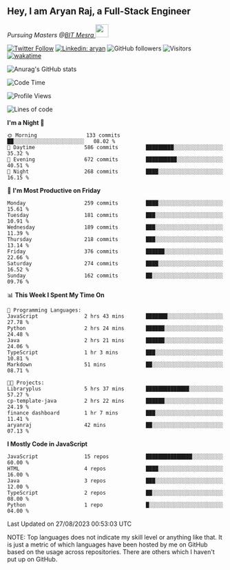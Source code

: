 <h2>Hey, I am Aryan Raj, a Full-Stack Engineer</h2>
<p><em>Pursuing Masters @<a href="https://bitmesra.ac.in/">BIT Mesra
</a><img src="https://media.giphy.com/media/WUlplcMpOCEmTGBtBW/giphy.gif" width="30"> 
</em></p>



[![Twitter Follow](https://img.shields.io/twitter/follow/desikiteretsu_?label=Follow)](https://twitter.com/intent/follow?screen_name=desikiteretsu_)
[![Linkedin: aryan](https://img.shields.io/badge/-aryan-blue?style=flat-square&logo=Linkedin&logoColor=white&link=https://www.linkedin.com/in/aryanraj24/)](https://www.linkedin.com/in/aryanraj24/)
![GitHub followers](https://img.shields.io/github/followers/aryan-139?label=Follow&style=social)
![Visitors](https://api.visitorbadge.io/api/visitors?path=https%3A%2F%2Fgithub.com%2Faryan-139&label=Visitors&countColor=%23263759&style=flat-square)
[![wakatime](https://wakatime.com/badge/user/5446e67c-4821-4850-b367-db5dd1d04c31.svg)](https://wakatime.com/@5446e67c-4821-4850-b367-db5dd1d04c31)

<!--### <img src="https://media.giphy.com/media/VgCDAzcKvsR6OM0uWg/giphy.gif" width="50"> A little more about me...  

```javascript
const aryan = {
    code: ["Javascript","Java", "Python","C++"],
    askMeAbout: ["Web Development", "Technology", "Business", "Social Media"],
    technologies: {
        backEnd: {
            js: ["Node", "Express","FastAPI","Python"],
        },
        databases: ["MongoDB", "MySql", "sqlite"],
        misc: ["Firebase", "php"]
    },
    currentFocus: "Getting into Deep Learning",
    funFact: "There are two ways to write error-free programs; only the third one works"
};
```

<img src="https://media.giphy.com/media/LnQjpWaON8nhr21vNW/giphy.gif" width="60"> <em><b>I love connecting with different people</b> so if you want to say <b>hi, I'll be happy to meet you more!</b> 😊</em>


-->

![Anurag's GitHub stats](https://github-readme-stats.vercel.app/api?username=aryan-139&show_icons=true&theme=dracula)

<!--START_SECTION:waka-->
![Code Time](http://img.shields.io/badge/Code%20Time-123%20hrs%2016%20mins-blue)

![Profile Views](http://img.shields.io/badge/Profile%20Views-2-blue)

![Lines of code](https://img.shields.io/badge/From%20Hello%20World%20I%27ve%20Written-992.7%20thousand%20lines%20of%20code-blue)

**I'm a Night 🦉** 

```text
🌞 Morning                133 commits         ██░░░░░░░░░░░░░░░░░░░░░░░   08.02 % 
🌆 Daytime                586 commits         █████████░░░░░░░░░░░░░░░░   35.32 % 
🌃 Evening                672 commits         ██████████░░░░░░░░░░░░░░░   40.51 % 
🌙 Night                  268 commits         ████░░░░░░░░░░░░░░░░░░░░░   16.15 % 
```
📅 **I'm Most Productive on Friday** 

```text
Monday                   259 commits         ████░░░░░░░░░░░░░░░░░░░░░   15.61 % 
Tuesday                  181 commits         ███░░░░░░░░░░░░░░░░░░░░░░   10.91 % 
Wednesday                189 commits         ███░░░░░░░░░░░░░░░░░░░░░░   11.39 % 
Thursday                 218 commits         ███░░░░░░░░░░░░░░░░░░░░░░   13.14 % 
Friday                   376 commits         ██████░░░░░░░░░░░░░░░░░░░   22.66 % 
Saturday                 274 commits         ████░░░░░░░░░░░░░░░░░░░░░   16.52 % 
Sunday                   162 commits         ██░░░░░░░░░░░░░░░░░░░░░░░   09.76 % 
```


📊 **This Week I Spent My Time On** 

```text
💬 Programming Languages: 
JavaScript               2 hrs 43 mins       ███████░░░░░░░░░░░░░░░░░░   27.78 % 
Python                   2 hrs 24 mins       ██████░░░░░░░░░░░░░░░░░░░   24.48 % 
Java                     2 hrs 21 mins       ██████░░░░░░░░░░░░░░░░░░░   24.06 % 
TypeScript               1 hr 3 mins         ███░░░░░░░░░░░░░░░░░░░░░░   10.81 % 
Markdown                 51 mins             ██░░░░░░░░░░░░░░░░░░░░░░░   08.71 % 

🐱‍💻 Projects: 
Libraryplus              5 hrs 37 mins       ██████████████░░░░░░░░░░░   57.27 % 
cp-template-java         2 hrs 22 mins       ██████░░░░░░░░░░░░░░░░░░░   24.19 % 
finance dashboard        1 hr 7 mins         ███░░░░░░░░░░░░░░░░░░░░░░   11.41 % 
aryanraj                 42 mins             ██░░░░░░░░░░░░░░░░░░░░░░░   07.13 % 
```

**I Mostly Code in JavaScript** 

```text
JavaScript               15 repos            ███████████████░░░░░░░░░░   60.00 % 
HTML                     4 repos             ████░░░░░░░░░░░░░░░░░░░░░   16.00 % 
Java                     3 repos             ███░░░░░░░░░░░░░░░░░░░░░░   12.00 % 
TypeScript               2 repos             ██░░░░░░░░░░░░░░░░░░░░░░░   08.00 % 
Python                   1 repo              █░░░░░░░░░░░░░░░░░░░░░░░░   04.00 % 
```




 Last Updated on 27/08/2023 00:53:03 UTC
<!--END_SECTION:waka-->


NOTE: Top languages does not indicate my skill level or anything like that. It is just a metric of which languages have been hosted by me on GitHub based on the usage across repositories. There are others which I haven't put up on GitHub.
